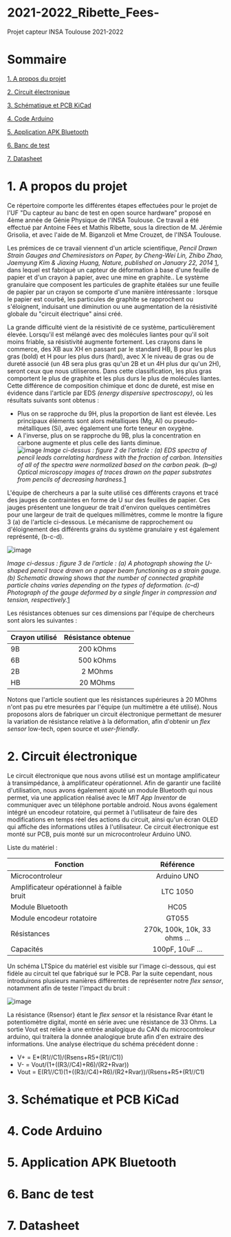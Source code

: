 # 2021-2022_Ribette_Fees-
Projet capteur INSA Toulouse 2021-2022

# Sommaire
[1. A propos du projet](#A_propos)

[2. Circuit électronique](#Circuit_elec)

[3. Schématique et PCB KiCad](#Schem)

[4. Code Arduino](#Code)

[5. Application APK Bluetooth](#App)

[6. Banc de test](Banc)

[7. Datasheet](Sheet)

# 1. A propos du projet <a class="anchor" id="A_propos"></a>

Ce répertoire comporte les différentes étapes effectuées pour le projet de l'UF "Du capteur au banc de test en open source hardware" proposé en 4ème année de Génie Physique de l'INSA Toulouse. Ce travail a été effectué par Antoine Fées et Mathis Ribette, sous la direction de M. Jérémie Grisolia, et avec l'aide de M. Biganzoli et Mme Crouzet, de l'INSA Toulouse. 


Les prémices de ce travail viennent d'un article scientifique,  _Pencil Drawn Strain Gauges and Chemiresistors on Paper, by Cheng-Wei Lin, Zhibo Zhao, Jaemyung Kim & Jiaxing Huang, Nature, published on January 22, 2014_ [1](https://www.nature.com/articles/srep03812), dans lequel est fabriqué un capteur de déformation à base d'une feuille de papier et d'un crayon à papier, avec une mine en graphite.. Le système granulaire que composent les particules de graphite étalées sur une feuille de papier par un crayon se comporte d'une manière intéressante : lorsque le papier est courbé, les particules de graphite se rapprochent ou s'éloignent, induisant une diminution ou une augmentation de la résistivité globale du "circuit électrique" ainsi créé. 


La grande difficulté vient de la résistivité de ce système, particulièrement élevée. Lorsqu'il est mélangé avec des molécules liantes pour qu'il soit moins friable, sa résistivité augmente fortement. Les crayons dans le commerce, des XB aux XH en passant par le standard HB, B pour les plus gras (bold) et H pour les plus durs (hard), avec X le niveau de gras ou de dureté associé (un 4B sera plus gras qu'un 2B et un 4H plus dur qu'un 2H), seront ceux que nous utiliserons. Dans cette classification, les plus gras comportent le plus de graphite et les plus durs le plus de molécules liantes. 
Cette différence de composition chimique et donc de dureté, est mise en évidence dans l'article par EDS _(energy dispersive spectroscopy)_, où les résultats suivants sont obtenus : 
- Plus on se rapproche du 9H, plus la proportion de liant est élevée. Les principaux éléments sont alors métalliques (Mg, Al) ou pseudo-métalliques (Si), avec également une forte teneur en oxygène. 
- A l'inverse, plus on se rapproche du 9B, plus la concentration en carbone augmente et plus celle des liants diminue.  
![image](https://user-images.githubusercontent.com/98756729/163597035-770cc0d2-381f-472a-9c6a-e3c83dd24306.png)
_Image ci-dessus : figure 2 de l'article : (a) EDS spectra of pencil leads correlating hardness with the fraction of carbon. Intensities of all of the spectra were normalized based on the carbon peak. (b–g) Optical microscopy images of traces drawn on the paper substrates from pencils of decreasing hardness._[1](https://www.nature.com/articles/srep03812)

L'équipe de chercheurs a par la suite utilisé ces différents crayons et tracé des jauges de contraintes en forme de U sur des feuilles de papier. Ces jauges présentent une longueur de trait d'environ quelques centimètres pour une largeur de trait de quelques millimètres, comme le montre la figure 3 (a) de l'article ci-dessous. 
Le mécanisme de rapprochement ou d'éloignement des différents grains du système granulaire y est également représenté, (b-c-d).


![image](https://user-images.githubusercontent.com/98756729/163599411-dad5cb92-1356-40c1-ab71-cd2118588d27.png)

_Image ci-dessus : figure 3 de l'article : (a) A photograph showing the U-shaped pencil trace drawn on a paper beam functioning as a strain gauge. (b) Schematic drawing shows that the number of connected graphite particle chains varies depending on the types of deformation. (c–d) Photograph of the gauge deformed by a single finger in compression and tension, respectively._[1](https://www.nature.com/articles/srep03812)

Les résistances obtenues sur ces dimensions par l'équipe de chercheurs sont alors les suivantes : 


| Crayon utilisé      | Résistance obtenue| 
| ------------- |:-------------:| 
| 9B     | 200 kOhms | 
| 6B     | 500 kOhms     | 
| 2B | 2 MOhms     |  
| HB | 20 MOhms |

Notons que l'article soutient que les résistances supérieures à 20 MOhms n'ont pas pu etre mesurées par l'équipe (un multimètre a été utilisé). Nous proposons alors de fabriquer un circuit électronique permettant de mesurer la variation de résistance relative à la déformation, afin d'obtenir un _flex sensor_ low-tech, open source et _user-friendly_. 

# 2. Circuit électronique <a class="anchor" id="Circuit_elec"></a>

Le circuit électronique que nous avons utilisé est un montage amplificateur à transimpédance, à amplificateur opérationnel. Afin de garantir une facilité d'utilisation, nous avons également ajouté un module Bluetooth qui nous permet, via une application réalisé avec le _MIT App Inventor_ de communiquer avec un téléphone portable android. Nous avons également intégré un encodeur rotatoire, qui permet à l'utilisateur de faire des modifications en temps réel des actions du circuit, ainsi qu'un écran OLED qui affiche des informations utiles à l'utilisateur. Ce circuit électronique est monté sur PCB, puis monté sur un microcontroleur Arduino UNO. 

Liste du matériel : 

| Fonction     | Référence| 
| ------------- |:-------------:| 
| Microcontroleur | Arduino UNO |
| Amplificateur opérationnel à faible bruit     | LTC 1050 | 
| Module Bluetooth     | HC05    | 
| Module encodeur rotatoire  | GT055     |  
| Résistances | 270k, 100k, 10k, 33 ohms ...|
| Capacités | 100pF, 10uF ...|

Un schéma LTSpice du matériel est visible sur l'image ci-dessous, qui est fidèle au circuit tel que fabriqué sur le PCB. Par la suite cependant, nous introduirons plusieurs manières différentes de représenter notre _flex sensor_, notamment afin de tester l'impact du bruit :

![image](https://user-images.githubusercontent.com/98756729/163603875-e34973cb-3e47-418e-a51d-7911591c59d2.png)

La résistance {Rsensor} étant le _flex sensor_ et la résistance Rvar étant le potentiomètre digital, monté en série avec une résistance de 33 Ohms. La sortie Vout est reliée à une entrée analogique du CAN du microcontroleur arduino, qui traitera la donnée analogique brute afin d'en extraire des informations. 
Une analyse électrique du schéma précédent donne : 

- V+ = E*(R1//C1)/(Rsens+R5+(R1//C1))
- V- = Vout/(1+((R3//C4)+R6)/(R2+Rvar))
- Vout = E(R1//C1)(1+((R3//C4)+R6)/(R2+Rvar))/(Rsens+R5+(R1//C1)


# 3. Schématique et PCB KiCad <a class="anchor" id="Schem"></a>

# 4. Code Arduino <a class="anchor" id="Code"></a>

# 5. Application APK Bluetooth <a class="anchor" id="App"></a>

# 6. Banc de test <a class="anchor" id="Banc"></a>

# 7. Datasheet <a class="anchor" id="Sheet"></a>



